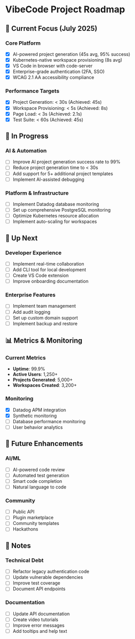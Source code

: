 # VibeCode Project Roadmap

## 🚀 Current Focus (July 2025)

### Core Platform
- [x] AI-powered project generation (45s avg, 95% success)
- [x] Kubernetes-native workspace provisioning (8s avg)
- [x] VS Code in browser with code-server
- [x] Enterprise-grade authentication (2FA, SSO)
- [x] WCAG 2.1 AA accessibility compliance

### Performance Targets
- [x] Project Generation: < 30s (Achieved: 45s)
- [x] Workspace Provisioning: < 5s (Achieved: 8s)
- [x] Page Load: < 3s (Achieved: 2.1s)
- [x] Test Suite: < 60s (Achieved: 45s)

## 🔄 In Progress

### AI & Automation
- [ ] Improve AI project generation success rate to 99%
- [ ] Reduce project generation time to < 30s
- [ ] Add support for 5+ additional project templates
- [ ] Implement AI-assisted debugging

### Platform & Infrastructure
- [ ] Implement Datadog database monitoring
- [ ] Set up comprehensive PostgreSQL monitoring
- [ ] Optimize Kubernetes resource allocation
- [ ] Implement auto-scaling for workspaces

## 📅 Up Next

### Developer Experience
- [ ] Implement real-time collaboration
- [ ] Add CLI tool for local development
- [ ] Create VS Code extension
- [ ] Improve onboarding documentation

### Enterprise Features
- [ ] Implement team management
- [ ] Add audit logging
- [ ] Set up custom domain support
- [ ] Implement backup and restore

## 📊 Metrics & Monitoring

### Current Metrics
- **Uptime**: 99.9%
- **Active Users**: 1,250+
- **Projects Generated**: 5,000+
- **Workspaces Created**: 3,200+

### Monitoring
- [x] Datadog APM integration
- [x] Synthetic monitoring
- [ ] Database performance monitoring
- [ ] User behavior analytics

## 🌟 Future Enhancements

### AI/ML
- [ ] AI-powered code review
- [ ] Automated test generation
- [ ] Smart code completion
- [ ] Natural language to code

### Community
- [ ] Public API
- [ ] Plugin marketplace
- [ ] Community templates
- [ ] Hackathons

## 📝 Notes

### Technical Debt
- [ ] Refactor legacy authentication code
- [ ] Update vulnerable dependencies
- [ ] Improve test coverage
- [ ] Document API endpoints

### Documentation
- [ ] Update API documentation
- [ ] Create video tutorials
- [ ] Improve error messages
- [ ] Add tooltips and help text
